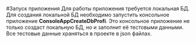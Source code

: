 #Запуск приложения
Для работы приложения требуется локальная БД.
Для создания локальной БД необходимо запустить консольное приложение **ConsoleAppCreateDbProfi**.
Это консольное приложение не только создаст локальную БД, но и заполнит её тестовыми данными.
Все тестовые данные храняться в проекте в json файлах. 
